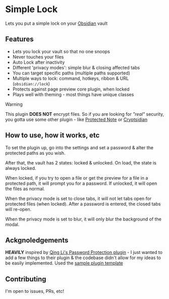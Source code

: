# Simple Lock

Lets you put a simple lock on your [Obsidian](https://obsidian.md) vault

## Features

- Lets you lock your vault so that no one snoops
- Never touches your files
- Auto Lock after inactivity
- Different 'privacy modes': simple blur & closing affected tabs
- You can target specific paths (multiple paths supported)
- Multiple ways to lock: command, hotkeys, ribbon & URL (`obsidian://lock`)
- Protects against page preview core plugin, when locked
- Plays well with theming - most things have unique classes

> [!WARNING]
> This plugin **DOES NOT** encrypt files. So if you are looking for *"real"* security, you gotta use some other plugin - like [Protected Note](https://github.com/mmiksaa/obsidian-protected-note) or [Cryptsidian](https://github.com/triumphantomato/cryptsidian)

## How to use, how it works, etc

To set the plugin up, go into the settings and set a password & alter the protected paths as you wish.

After that, the vault has 2 states: locked & unlocked. On load, the state is always locked.

When locked, if you try to open a file or get the preview for a file in a protected path, it will prompt you for a password. If unlocked, it will open the files as normal.

When the privacy mode is set to close tabs, it will not let tabs open for protected files (when locked). After a password is entered, the closed tabs will re-open.

When the privacy mode is set to blur, it will only blur the background of the modal.

## Ackgnoledgements

**HEAVILY** inspired by [Qing Li's Password Protection plugin](https://github.com/qing3962/password-protection) - I just wanted to add a few things to their plugin & the codebase didn't allow for my ideas to be easily implemented.
Used the [sample plugin template](https://github.com/obsidianmd/obsidian-sample-plugin)

## Contributing

I'm open to issues, PRs, etc!
